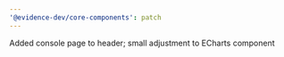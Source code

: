 ```yaml
---
'@evidence-dev/core-components': patch
---
```


Added console page to header; small adjustment to ECharts component
